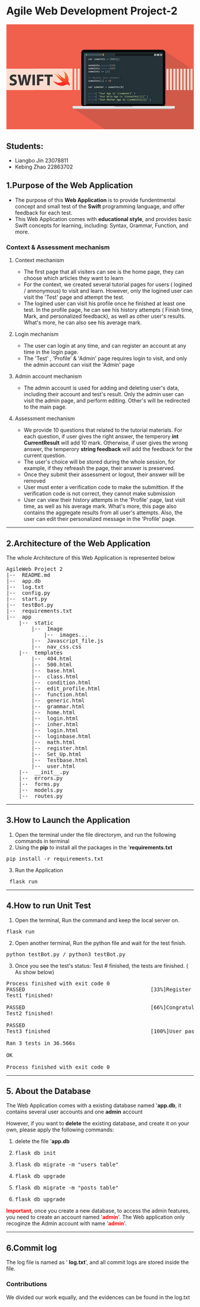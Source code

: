 # Agile Web Development Project-2

![image info](./app/static/Image/swift_icoon.png)
## Students:
- Liangbo Jin  23078811
- Kebing Zhao  22863702

## 1.Purpose of the Web Application
- The purpose of this <b>Web Application</b> is to provide fundentmental concept and small test of the <b>Swift</b> programming 
language, and offer feedback for each test. 
- This Web Application comes with <b>educational style</b>, and provides basic Swift concepts for learning, including: Syntax, Grammar, Function, and more.   

### Context & Assessment mechanism
1. Context mechanism
   - The first page that all visiters can see is the home page, they can choose which articles they want to learn
   - For the context, we created several tutorial pages for users ( logined / annonymous) to visit and learn. However, only the logined user can visit the 'Test' page and attempt the test. 
   - The logined user can visit his profile once he finished at least one test. In the profile page, he can see his history attempts ( Finish time, Mark, and personalized feedback), as well as other user's results. What's more, he can also see his average mark.

2. Login mechanism
   - The user can login at any time, and can register an account at any time in the login page. 
   - The 'Test' , 'Profile' & 'Admin' page requires login to visit, and only the admin account can visit the 'Admin' page
3. Admin account mechanism
   - The admin account is used for adding and deleting user's data, including their account and test's result. Only the admin user can visit the admin page, and perform editing. Other's will be redirected to the main page.

4. Assessment mechanism
   - We provide 10 questions that related to the tutorial materials. For each question, if user gives the right answer, the temperory <b>int CurrentResult</b> will add 10 mark. Otherwise, if user gives the wrong answer, the temperory <b>string feedback</b> will add the feedback for the current question.
   - The user's choice will be stored during the whole session, for example, if they refreash the page, their answer is preserved. 
   - Once they submit their assessment or logout, their answer will be removed
   - User must enter a verification code to make the submittion. If the verification code is not correct, they cannot make submission
   - User can view their history attempts in the 'Profile' page, last visit time, as well as his average mark. What's more, this page also contains the aggregate results from all user's attempts. Also, the user can edit their personalized message in the 'Profile' page.

<hr>

## 2.Architecture of the Web Application
The whole Architecture of this Web Application is represented below
<pre>
AgileWeb Project 2
|--  README.md
|--  app.db
|--  log.txt
|--  config.py
|--  start.py
|--  testBot.py
|--  requirements.txt
|--  app
    |--  static
        |--  Image
            |--  images...
        |--  Javascript_file.js
        |--  nav_css.css
    |--  templates
        |--  404.html
        |--  500.html
        |--  base.html
        |--  class.html
        |--  condition.html
        |--  edit_profile.html
        |--  function.html
        |--  generic.html
        |--  grammar.html
        |--  home.html
        |--  login.html
        |--  inher.html
        |--  login.html
        |--  loginbase.html
        |--  math.html
        |--  register.html
        |--  Set_Up.html
        |--  Testbase.html
        |--  user.html
    |--  __init__.py
    |--  errors.py
    |--  forms.py
    |--  models.py
    |--  routes.py
</pre>

<hr>

## 3.How to Launch the Application
1. Open the terminal under the file directorym, and run the following commands in terminal
2. Using the <b>pip</b> to install all the packages in the '<b>requirements.txt</b>
<pre>pip install -r requirements.txt</pre>
3. Run the Application
<pre> flask run </pre>

<hr>

## 4.How to run Unit Test
1. Open the terminal, Run the command and keep the local server on.
<pre>flask run</pre>
2. Open another terminal, Run the python file and wait for the test finish.
<pre>python testBot.py / python3 testBot.py</pre>
3. Once you see the test's status: Test # finished, the tests are finished. ( As show below)
<pre>
Process finished with exit code 0
PASSED                                        [33%]Register Here ! 
Test1 finished!

PASSED                                        [66%]Congratulation!!! 
Test2 finished!

PASSED
Test3 finished                                [100%]User password test is done!

Ran 3 tests in 36.566s

OK

Process finished with exit code 0
</pre>

<hr>

## 5. About the Database
The Web Application comes with a existing database named '<b>app.db</b>, it contains several user accounts and one <b>admin</b> account

However, if you want to <b>delete</b> the existing database, and create it on your own, please apply the following commands:
1. delete the file '<b>app.db</b>
2. <pre>flask db init</pre>
3. <pre>flask db migrate -m "users table"</pre>
4. <pre>flask db upgrade</pre>
5. <pre>flask db migrate -m "posts table"</pre>
6. <pre>flask db upgrade</pre>
<b style="color:red">Important</b>, once you create a new database, to access the admin features, you need to create an account named '<b style="color:red">admin</b>'. The Web application only recoginze the Admin account with name '<b style="color:red">admin</b>'.
<hr>

## 6.Commit log
The log file is named as  '<b> log.txt</b>', and all commit logs are stored inside the file.

### Contributions
We divided our work equally, and the evidences can be found in the log.txt
